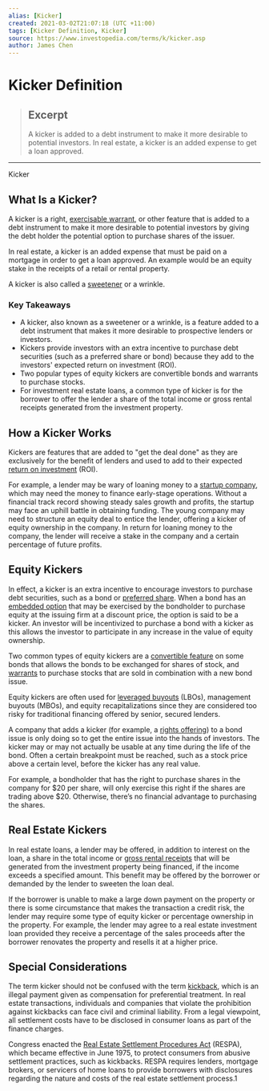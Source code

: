 ```yaml
---
alias: [Kicker]
created: 2021-03-02T21:07:18 (UTC +11:00)
tags: [Kicker Definition, Kicker]
source: https://www.investopedia.com/terms/k/kicker.asp
author: James Chen
---
```


# Kicker Definition

> ## Excerpt
> A kicker is added to a debt instrument to make it more desirable to potential investors. In real estate, a kicker is an added expense to get a loan approved.

---

Kicker
## What Is a Kicker?

A kicker is a right, [exercisable warrant](https://www.investopedia.com/terms/w/warrant.asp), or other feature that is added to a debt instrument to make it more desirable to potential investors by giving the debt holder the potential option to purchase shares of the issuer.

In real estate, a kicker is an added expense that must be paid on a mortgage in order to get a loan approved. An example would be an equity stake in the receipts of a retail or rental property.

A kicker is also called a [sweetener](https://www.investopedia.com/terms/s/sweetener.asp) or a wrinkle.

### Key Takeaways

-   A kicker, also known as a sweetener or a wrinkle, is a feature added to a debt instrument that makes it more desirable to prospective lenders or investors.
-   Kickers provide investors with an extra incentive to purchase debt securities (such as a preferred share or bond) because they add to the investors' expected return on investment (ROI).
-   Two popular types of equity kickers are convertible bonds and warrants to purchase stocks.
-   For investment real estate loans, a common type of kicker is for the borrower to offer the lender a share of the total income or gross rental receipts generated from the investment property.

## How a Kicker Works

Kickers are features that are added to "get the deal done" as they are exclusively for the benefit of lenders and used to add to their expected [return on investment](https://www.investopedia.com/terms/r/returnoninvestment.asp) (ROI).

For example, a lender may be wary of loaning money to a [startup company](https://www.investopedia.com/terms/s/startup.asp), which may need the money to finance early-stage operations. Without a financial track record showing steady sales growth and profits, the startup may face an uphill battle in obtaining funding. The young company may need to structure an equity deal to entice the lender, offering a kicker of equity ownership in the company. In return for loaning money to the company, the lender will receive a stake in the company and a certain percentage of future profits.

## Equity Kickers

In effect, a kicker is an extra incentive to encourage investors to purchase debt securities, such as a bond or [preferred share](https://www.investopedia.com/terms/p/preferredstock.asp). When a bond has an [embedded option](https://www.investopedia.com/terms/e/embeddedoption.asp) that may be exercised by the bondholder to purchase equity at the issuing firm at a discount price, the option is said to be a kicker. An investor will be incentivized to purchase a bond with a kicker as this allows the investor to participate in any increase in the value of equity ownership.

Two common types of equity kickers are a [convertible feature](https://www.investopedia.com/terms/c/convertiblebond.asp) on some bonds that allows the bonds to be exchanged for shares of stock, and [warrants](https://www.investopedia.com/terms/w/warrant.asp) to purchase stocks that are sold in combination with a new bond issue.

Equity kickers are often used for [leveraged buyouts](https://www.investopedia.com/terms/l/leveragedbuyout.asp) (LBOs), management buyouts (MBOs), and equity recapitalizations since they are considered too risky for traditional financing offered by senior, secured lenders.

A company that adds a kicker (for example, a [rights offering](https://www.investopedia.com/terms/r/rightsoffering.asp)) to a bond issue is only doing so to get the entire issue into the hands of investors. The kicker may or may not actually be usable at any time during the life of the bond. Often a certain breakpoint must be reached, such as a stock price above a certain level, before the kicker has any real value.

For example, a bondholder that has the right to purchase shares in the company for $20 per share, will only exercise this right if the shares are trading above $20. Otherwise, there’s no financial advantage to purchasing the shares.

## Real Estate Kickers

In real estate loans, a lender may be offered, in addition to interest on the loan, a share in the total income or [gross rental receipts](https://www.investopedia.com/terms/g/gross-receipts.asp) that will be generated from the investment property being financed, if the income exceeds a specified amount. This benefit may be offered by the borrower or demanded by the lender to sweeten the loan deal.

If the borrower is unable to make a large down payment on the property or there is some circumstance that makes the transaction a credit risk, the lender may require some type of equity kicker or percentage ownership in the property. For example, the lender may agree to a real estate investment loan provided they receive a percentage of the sales proceeds after the borrower renovates the property and resells it at a higher price.

## Special Considerations

The term kicker should not be confused with the term [kickback](https://www.investopedia.com/terms/k/kickback.asp), which is an illegal payment given as compensation for preferential treatment. In real estate transactions, individuals and companies that violate the prohibition against kickbacks can face civil and criminal liability. From a legal viewpoint, all settlement costs have to be disclosed in consumer loans as part of the finance charges.

Congress enacted the [Real Estate Settlement Procedures Act](https://www.investopedia.com/terms/r/real-estate-settlement-procedures-act-respa.asp) (RESPA), which became effective in June 1975, to protect consumers from abusive settlement practices, such as kickbacks. RESPA requires lenders, mortgage brokers, or servicers of home loans to provide borrowers with disclosures regarding the nature and costs of the real estate settlement process.1
